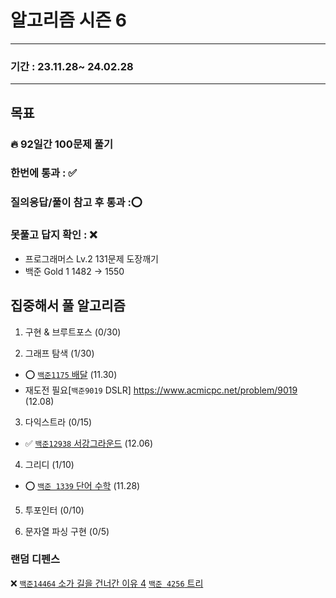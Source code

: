 # 알고리즘 시즌 6

-----------------

### 기간 : 23.11.28~ 24.02.28

----------

## 목표
### 🔥 92일간 100문제 풀기
### 한번에 통과 : ✅️
### 질의응답/풀이 참고 후 통과 :⭕
### 못풀고 답지 확인 : ❌
- 프로그래머스 Lv.2 131문제 도장깨기
- 백준 Gold 1 1482 -> 1550

## 집중해서 풀 알고리즘
1. 구현 & 브루트포스 (0/30)

2. 그래프 탐색 (1/30)
- ⭕ [`백준1175` 배달](https://www.acmicpc.net/problem/1175) (11.30)
- 재도전 필요[`백준9019` DSLR] https://www.acmicpc.net/problem/9019 (12.08)

3. 다익스트라 (0/15)
- ✅️ [`백준12938` 서강그라운드](https://www.acmicpc.net/problem/14938) (12.06)

4. 그리디 (1/10)
- ⭕ [`백준 1339` 단어 수학](https://www.acmicpc.net/problem/1339) (11.28)

5. 투포인터 (0/10)


6. 문자열 파싱 구현 (0/5)

### 랜덤 디펜스
❌ [`백준14464` 소가 길을 건너간 이유 4](https://www.acmicpc.net/problem/14464)
[`백준 4256` 트리](https://www.acmicpc.net/problem/4256)